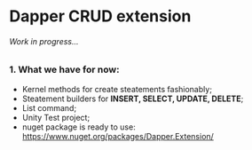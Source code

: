 # Dapper CRUD extension
###### Work in progress...
### 1. What we have for now:
* Kernel methods for create steatements fashionably;
* Steatement builders for **INSERT, SELECT, UPDATE, DELETE**;
* List<TEntity> command;
* Unity Test project;
* nuget package is ready to use: https://www.nuget.org/packages/Dapper.Extension/
